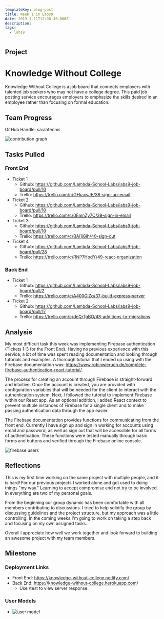 ```yaml
---
templateKey: blog-post
title: Week 1 in Labs9
date: 2019-1-11T12:00:10.000Z
description:
tags:
  - labs9
---
```


## Project
# Knowledge Without College

Knowledge Without College is a job board that connects employers with talented job seekers who may not have a college degree. This paid job posting service encourages employers to emphasize the skills desired in an employee rather than focusing on formal education.

## Team Progress

GitHub Handle: sarahtennis

![contribution graph](/img/week-1-contribution-graph.png)

## Tasks Pulled

### Front End
* Ticket 1
  * Github: https://github.com/Lambda-School-Labs/labs9-job-board/pull/10
  * Trello: https://trello.com/c/GFkaxsJE/38-sign-up-email
* Ticket 2
  * Github: https://github.com/Lambda-School-Labs/labs9-job-board/pull/10
  * Trello: https://trello.com/c/0EmnZy7C/39-sign-in-email
* Ticket 3
  * Github: https://github.com/Lambda-School-Labs/labs9-job-board/pull/10
  * Trello: https://trello.com/c/BAi1jGih/40-sign-out
* Ticket 4
  * Github: https://github.com/Lambda-School-Labs/labs9-job-board/pull/28
  * Trello: https://trello.com/c/RNP7HpdY/49-react-organization

### Back End
* Ticket 1
  * Github: https://github.com/Lambda-School-Labs/labs9-job-board/pull/2
  * Trello: https://trello.com/c/A400GlZq/37-build-express-server
* Ticket 2
  * Github: https://github.com/Lambda-School-Labs/labs9-job-board/pull/17
  * Trello: https://trello.com/c/deQrTgBO/48-additions-to-migrations

## Analysis

My most difficult task this week was implementing Firebase authentication (Tickets 1-3 for the Front End). Having no previous experience with this service, a lot of time was spent reading documentation and looking through tutorials and examples. A thorough tutorial that I ended up using with the Firebase documentation was: https://www.robinwieruch.de/complete-firebase-authentication-react-tutorial/. 

The process for creating an account through Firebase is straight-forward and intuitive. Once the account is created, you are provided with configuration variables that will be needed for the client to interact with the authentication system. Next, I followed the tutorial to implement Firebase within our React app. As an optional addition, I added React context to prevent multiple instances of Firebase for a single client and to make passing authentication data through the app easier.

The Firebase documentation provides functions for communicating from the front end. Currently I have sign up and sign in working for accounts using email and password, as well as sign out that will be accessible for all forms of authentication. These functions were tested manually through basic forms and buttons and verified through the Firebase online console.

![firebase users](/img/week-1-firebase.png)

## Reflections

This is my first time working on the same project with multiple people, and it is hard! For our previous projects I worked alone and got used to doing things "my way." Learning to accept compromise and not try to be involved in everything are two of my personal goals.

From the beginning our group dynamic has been comfortable with all members contributing to discussions. I tried to help solidify the group by discussing guidelines and the project structure, but my approach was a little controlling. In the coming weeks I'm going to work on taking a step back and focusing on my own assigned tasks.

Overall I appreciate how well we work together and look forward to building an awesome project with my team members.

## Milestone

### Deployment Links
 
* Front End: https://knowledge-without-college.netlify.com/
* Back End: https://knowledge-without-college.herokuapp.com/
  * Use /test to view server response.

### User Models

* ![user model](/img/week-1-user-model.png)